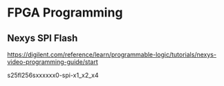 # FPGA Programming


## Nexys SPI Flash

https://digilent.com/reference/learn/programmable-logic/tutorials/nexys-video-programming-guide/start

s25fl256sxxxxxx0-spi-x1_x2_x4